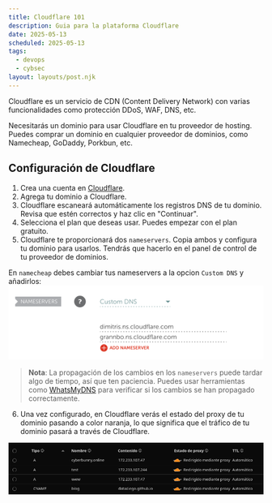 ```yaml
---
title: Cloudflare 101
description: Guia para la plataforma Cloudflare
date: 2025-05-13
scheduled: 2025-05-13
tags:
  - devops
  - cybsec
layout: layouts/post.njk
---
```


Cloudflare es un servicio de CDN (Content Delivery Network) con varias funcionalidades como protección DDoS, WAF, DNS, etc.

Necesitarás un dominio para usar Cloudflare en tu proveedor de hosting. Puedes comprar un dominio en cualquier proveedor de dominios, como Namecheap, GoDaddy, Porkbun, etc.

## Configuración de Cloudflare

1. Crea una cuenta en [Cloudflare](https://www.cloudflare.com/).
2. Agrega tu dominio a Cloudflare.
3. Cloudflare escaneará automáticamente los registros DNS de tu dominio. Revisa que estén correctos y haz clic en "Continuar".
4. Selecciona el plan que deseas usar. Puedes empezar con el plan gratuito.
5. Cloudflare te proporcionará dos `nameservers`. Copia ambos y configura tu dominio para usarlos. Tendrás que hacerlo en el panel de control de tu proveedor de dominios.

En `namecheap` debes cambiar tus nameservers a la opcion `Custom DNS` y añadirlos:
![imagen](/img/nameservers.png)

> **Nota**: La propagación de los cambios en los `nameservers` puede tardar algo de tiempo, así que ten paciencia. Puedes usar herramientas como [WhatsMyDNS](https://www.whatsmydns.net/) para verificar si los cambios se han propagado correctamente.

6. Una vez configurado, en Cloudflare verás el estado del proxy de tu dominio pasando a color naranja, lo que significa que el tráfico de tu dominio pasará a través de Cloudflare.

![](/img/cloudflare.png)